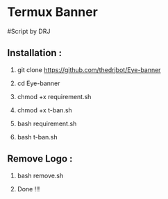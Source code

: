 # Termux Banner
#Script by DRJ

## Installation :

1) git clone https://github.com/thedrjbot/Eye-banner


2) cd Eye-banner


3) chmod +x requirement.sh


4) chmod +x t-ban.sh


5) bash requirement.sh


6) bash t-ban.sh



## Remove Logo :

1) bash remove.sh

2) Done !!!


